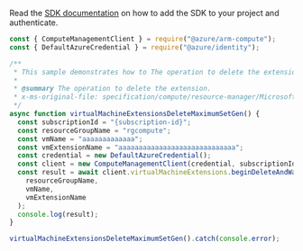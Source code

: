 Read the [SDK documentation](https://github.com/Azure/azure-sdk-for-js/blob/%40azure%2Farm-compute_17.3.1/sdk/compute/arm-compute/README.md) on how to add the SDK to your project and authenticate.

```javascript
const { ComputeManagementClient } = require("@azure/arm-compute");
const { DefaultAzureCredential } = require("@azure/identity");

/**
 * This sample demonstrates how to The operation to delete the extension.
 *
 * @summary The operation to delete the extension.
 * x-ms-original-file: specification/compute/resource-manager/Microsoft.Compute/stable/2021-11-01/examples/compute/VirtualMachineExtensions_Delete_MaximumSet_Gen.json
 */
async function virtualMachineExtensionsDeleteMaximumSetGen() {
  const subscriptionId = "{subscription-id}";
  const resourceGroupName = "rgcompute";
  const vmName = "aaaaaaaaaaaaa";
  const vmExtensionName = "aaaaaaaaaaaaaaaaaaaaaaaaaaaaa";
  const credential = new DefaultAzureCredential();
  const client = new ComputeManagementClient(credential, subscriptionId);
  const result = await client.virtualMachineExtensions.beginDeleteAndWait(
    resourceGroupName,
    vmName,
    vmExtensionName
  );
  console.log(result);
}

virtualMachineExtensionsDeleteMaximumSetGen().catch(console.error);
```
